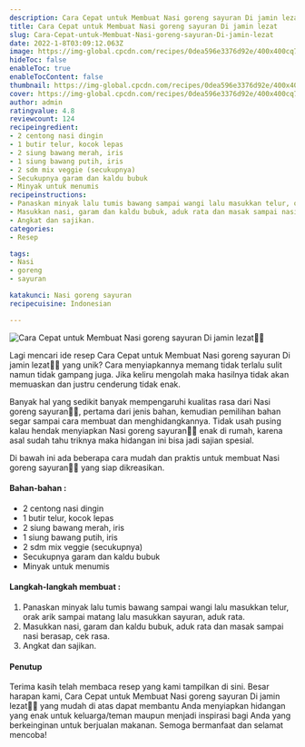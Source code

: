 ```yaml
---
description: Cara Cepat untuk Membuat Nasi goreng sayuran Di jamin lezat"
title: Cara Cepat untuk Membuat Nasi goreng sayuran Di jamin lezat
slug: Cara-Cepat-untuk-Membuat-Nasi-goreng-sayuran-Di-jamin-lezat
date: 2022-1-8T03:09:12.063Z
image: https://img-global.cpcdn.com/recipes/0dea596e3376d92e/400x400cq70/photo.jpg
hideToc: false
enableToc: true
enableTocContent: false
thumbnail: https://img-global.cpcdn.com/recipes/0dea596e3376d92e/400x400cq70/photo.jpg
cover: https://img-global.cpcdn.com/recipes/0dea596e3376d92e/400x400cq70/photo.jpg
author: admin
ratingvalue: 4.8
reviewcount: 124
recipeingredient:
- 2 centong nasi dingin
- 1 butir telur, kocok lepas
- 2 siung bawang merah, iris
- 1 siung bawang putih, iris
- 2 sdm mix veggie (secukupnya)
- Secukupnya garam dan kaldu bubuk
- Minyak untuk menumis
recipeinstructions:
- Panaskan minyak lalu tumis bawang sampai wangi lalu masukkan telur, orak arik sampai matang lalu masukkan sayuran, aduk rata.
- Masukkan nasi, garam dan kaldu bubuk, aduk rata dan masak sampai nasi berasap, cek rasa.
- Angkat dan sajikan.
categories:
- Resep

tags:
- Nasi
- goreng
- sayuran

katakunci: Nasi goreng sayuran
recipecuisine: Indonesian

---
```


![Cara Cepat untuk Membuat Nasi goreng sayuran Di jamin lezat👩‍🍳](https://img-global.cpcdn.com/recipes/0dea596e3376d92e/400x400cq70/photo.jpg)

Lagi mencari ide resep Cara Cepat untuk Membuat Nasi goreng sayuran Di jamin lezat👩‍🍳 yang unik? Cara menyiapkannya memang tidak terlalu sulit namun tidak gampang juga. Jika keliru mengolah maka hasilnya tidak akan memuaskan dan justru cenderung tidak enak.

Banyak hal yang sedikit banyak mempengaruhi kualitas rasa dari Nasi goreng sayuran👩‍🍳, pertama dari jenis bahan, kemudian pemilihan bahan segar sampai cara membuat dan menghidangkannya. Tidak usah pusing kalau hendak menyiapkan Nasi goreng sayuran👩‍🍳 enak di rumah, karena asal sudah tahu triknya maka hidangan ini bisa jadi sajian spesial.

Di bawah ini ada beberapa cara mudah dan praktis untuk membuat Nasi goreng sayuran👩‍🍳 yang siap dikreasikan.

<!--inarticleads1-->

#### Bahan-bahan :

- 2 centong nasi dingin
- 1 butir telur, kocok lepas
- 2 siung bawang merah, iris
- 1 siung bawang putih, iris
- 2 sdm mix veggie (secukupnya)
- Secukupnya garam dan kaldu bubuk
- Minyak untuk menumis

<!--inarticleads2-->

#### Langkah-langkah membuat :

1. Panaskan minyak lalu tumis bawang sampai wangi lalu masukkan telur, orak arik sampai matang lalu masukkan sayuran, aduk rata.
1. Masukkan nasi, garam dan kaldu bubuk, aduk rata dan masak sampai nasi berasap, cek rasa.
1. Angkat dan sajikan.

#### Penutup

Terima kasih telah membaca resep yang kami tampilkan di sini. Besar harapan kami, Cara Cepat untuk Membuat Nasi goreng sayuran Di jamin lezat👩‍🍳 yang mudah di atas dapat membantu Anda menyiapkan hidangan yang enak untuk keluarga/teman maupun menjadi inspirasi bagi Anda yang berkeinginan untuk berjualan makanan. Semoga bermanfaat dan selamat mencoba!